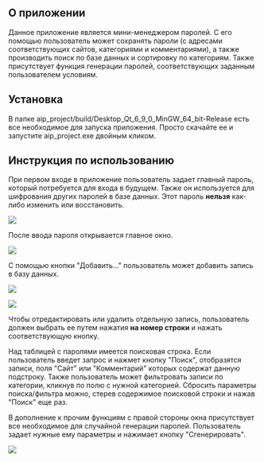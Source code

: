 ## О приложении
Данное приложение является мини-менеджером паролей. 
С его помощью пользователь может сохранять пароли (с адресами соответствующих сайтов, категориями и комментариями), а также производить поиск по базе данных и сортировку по категориям.
Также присутствует функция генерации паролей, соответствующих заданным пользователем условиям.

## Установка 
В папке aip_project/build/Desktop_Qt_6_9_0_MinGW_64_bit-Release есть все необходимое для запуска приложения. Просто скачайте ее и запустите aip_project.exe двойным кликом.

## Инструкция по использованию
При первом входе в приложение пользователь задает главный пароль, который потребуется для входа в будущем. Также он используется для шифрования других паролей в базе данных. Этот пароль **нельзя** как-либо изменить или восстановить.

![](https://files.catbox.moe/zuo0lx.png)

После ввода пароля открывается главное окно.

![](https://files.catbox.moe/vcjm9c.png)

С помощью кнопки "Добавить..." пользователь может добавить запись в базу данных.

![](https://files.catbox.moe/vcvdpr.png)

![](https://files.catbox.moe/stizv2.png)

Чтобы отредактировать или удалить отдельную запись, пользователь должен выбрать ее путем нажатия **на номер строки** и нажать соответствующую кнопку.

Над таблицей с паролями имеется поисковая строка. Если пользователь введет запрос и нажмет кнопку "Поиск", отобразятся записи, поля "Сайт" или "Комментарий" которых содержат данную подстроку. Также пользователь может фильтровать записи по категории, кликнув по полю с нужной категорией. Сбросить параметры поиска/фильтра можно, стерев содержимое поисковой строки и нажав "Поиск" еще раз.

В дополнение к прочим функциям с правой стороны окна присутствует все необходимое для случайной генерации паролей. Пользователь задает нужные ему параметры и нажимает кнопку "Сгенерировать".

![](https://files.catbox.moe/bhlv4k.png)

